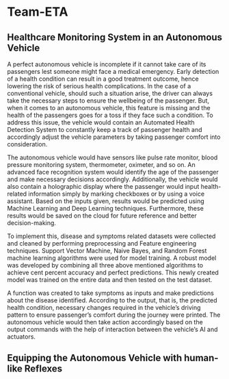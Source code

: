 # Team-ETA

## Healthcare Monitoring System in an Autonomous Vehicle

A perfect autonomous vehicle is incomplete if it cannot take care of its passengers lest someone might face a medical emergency. Early detection of a health condition can result in a good treatment outcome, hence lowering the risk of serious health complications. In the case of a conventional vehicle, should such a situation arise, the driver can always take the necessary steps to ensure the wellbeing of the passenger. But, when it comes to an autonomous vehicle, this feature is missing and the health of the passengers goes for a toss if they face such a condition. To address this issue, the vehicle would contain an Automated Health Detection System to constantly keep a track of passenger health and accordingly adjust the vehicle parameters by taking passenger comfort into consideration.

The autonomous vehicle would have sensors like pulse rate monitor, blood pressure monitoring system, thermometer, oximeter, and so on. An advanced face recognition system would identify the age of the passenger and make necessary decisions accordingly. Additionally, the vehicle would also contain a holographic display where the passenger would input health-related information simply by marking checkboxes or by using a voice assistant. Based on the inputs given, results would be predicted using Machine Learning and Deep Learning techniques. Furthermore, these results would be saved on the cloud for future reference and better decision-making.

To implement this, disease and symptoms related datasets were collected and cleaned by performing preprocessing and Feature engineering techniques. Support Vector Machine, Naive Bayes, and Random Forest machine learning algorithms were used for model training. A robust model was developed by combining all three above mentioned algorithms to achieve cent percent accuracy and perfect predictions. This newly created model was trained on the entire data and then tested on the test dataset.

A function was created to take symptoms as inputs and make predictions about the disease identified. According to the output, that is, the predicted health condition, necessary changes required in the vehicle’s driving pattern to ensure passenger’s comfort during the journey were printed. The autonomous vehicle would then take action accordingly based on the output commands with the help of interaction between the vehicle’s AI and actuators.

## Equipping the Autonomous Vehicle with human-like Reflexes


